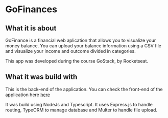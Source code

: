 <h1>GoFinances</>

<h2>What it is about</h2>
<p>GoFinance is a financial web aplication that allows you to visualize your money balance. You can upload your balance information 
using a CSV file and visualize your income and outcome divided in categories.</p>
<p>This app was developed during the course GoStack, by Rocketseat.</p>

<h2>What it was build with</h2>
<p>This is the back-end of the application.
  You can check the front-end of the application here <a href="https://github.com/amandapolotow/desafio-gostack-fundamentos-reactjs" />here</a> </p>
  <p>It was build using NodeJs and Typescript. It uses Express.js to handle routing, TypeORM to manage database and Multer to handle file upload.</p> 
